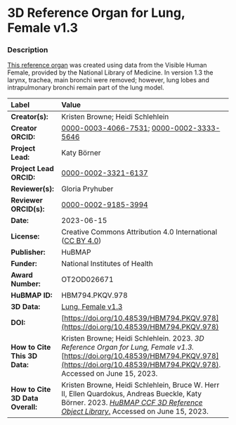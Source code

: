 # 3D Reference Organ for Lung, Female v1.3

### Description
[This reference organ](https://humanatlas.io/3d-reference-library) was created using data from the Visible Human Female, provided by the National Library of Medicine. In version 1.3 the larynx, trachea, main bronchi were removed; however, lung lobes and intrapulmonary bronchi remain part of the lung model.

| Label | Value |
| :------------- |:-------------|
| **Creator(s):** | Kristen Browne; Heidi Schlehlein |
| **Creator ORCID:** | [0000-0003-4066-7531](https://orcid.org/0000-0003-4066-7531); [0000-0002-3333-5646](https://orcid.org/0000-0002-3333-5646)|
| **Project Lead:** | Katy B&ouml;rner |
| **Project Lead ORCID:** | [0000-0002-3321-6137](https://orcid.org/0000-0002-3321-6137) |
| **Reviewer(s):** | Gloria Pryhuber |
| **Reviewer ORCID(s):** |[0000-0002-9185-3994](https://doi.org/10.5072/0000-0002-9185-3994)|
| **Date:** | 2023-06-15 |
| **License:** | Creative Commons Attribution 4.0 International ([CC BY 4.0](https://creativecommons.org/licenses/by/4.0/)) |
| **Publisher:** | HuBMAP |
| **Funder:** | National Institutes of Health |
| **Award Number:** | OT2OD026671 |
| **HuBMAP ID:** | HBM794.PKQV.978 |
| **3D Data:** | [Lung, Female v1.3](https://cdn.humanatlas.io/hra-releases/v1.4/models/3d-vh-f-lung.glb) |
| **DOI:** | [https://doi.org/10.48539/HBM794.PKQV.978](https://doi.org/10.48539/HBM794.PKQV.978) |
| **How to Cite This 3D Data:** |  Kristen Browne; Heidi Schlehlein. 2023. *3D Reference Organ for Lung, Female v1.3.* [https://doi.org/10.48539/HBM794.PKQV.978](https://doi.org/10.48539/HBM794.PKQV.978). Accessed on June 15, 2023. |
| **How to Cite 3D Data Overall:** | Kristen Browne, Heidi Schlehlein, Bruce W. Herr II, Ellen Quardokus, Andreas Bueckle, Katy B&ouml;rner. 2023. [*HuBMAP CCF 3D Reference Object Library*.](https://humanatlas.io/3d-reference-library) Accessed on June 15, 2023. | 
